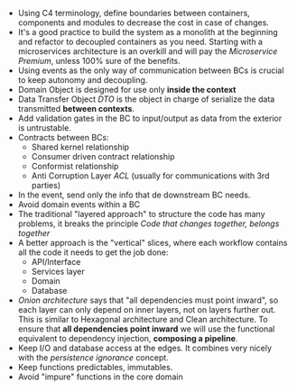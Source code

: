 - Using C4 terminology, define boundaries between containers, components and modules to decrease the cost in case of changes.
- It's a good practice to build the system as a monolith at the beginning and refactor to decoupled containers as you need. Starting with a microservices architecture is an overkill and will pay the *Microservice Premium*, unless 100% sure of the benefits.
- Using events as the only way of communication between BCs is crucial to keep autonomy and decoupling.
- Domain Object is designed for use only **inside the context**
- Data Transfer Object *DTO* is the object in charge of serialize the data transmitted **between contexts**.
- Add validation gates in the BC to input/output as data from the exterior is untrustable.
- Contracts between BCs:
  -  Shared kernel relationship
  -  Consumer driven contract relationship
  -  Conformist relationship
  -  Anti Corruption Layer *ACL* (usually for communications with 3rd parties)
-  In the event, send only the info that de downstream BC needs.
-  Avoid domain events within a BC
-  The traditional "layered approach" to structure the code has many problems, it breaks the principle *Code that changes together, belongs together*
-  A better approach is the "vertical" slices, where each workflow contains all the code it needs to get the job done:
   -  API/Interface
   -  Services layer
   -  Domain
   -  Database
-  *Onion architecture* says that "all dependencies must point inward", so each layer can only depend on inner layers, not on layers further out. This is similar to Hexagonal architecture and Clean architecture. To ensure that **all dependencies point inward** we will use the functional equivalent to dependency injection, **composing a pipeline**.
-  Keep I/O and database access at the edges. It combines very nicely with the *persistence ignorance* concept.
-  Keep functions predictables, immutables. 
-  Avoid "impure" functions in the core domain